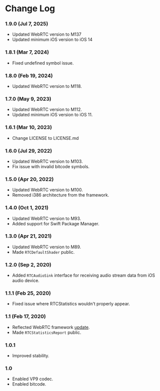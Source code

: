 # Change Log

### 1.9.0 (Jul 7, 2025)
* Updated WebRTC version to M137
* Updated minimum iOS version to iOS 14 

### 1.8.1 (Mar 7, 2024)
* Fixed undefined symbol issue. 

### 1.8.0 (Feb 19, 2024)
* Updated WebRTC version to M118.

### 1.7.0 (May 9, 2023)
* Updated WebRTC version to M112.  
* Updated minimum iOS version to iOS 11.  

### 1.6.1 (Mar 10, 2023)
* Change LICENSE to LICENSE.md 

### 1.6.0 (Jul 29, 2022)
* Updated WebRTC version to M103.  
* Fix issue with invalid bitcode symbols. 

### 1.5.0 (Apr 20, 2022)
* Updated WebRTC version to M100.
* Removed i386 architecture from the framework.  

### 1.4.0 (Oct 1, 2021)
* Updated WebRTC version to M93.
* Added support for Swift Package Manager.

### 1.3.0 (Apr 21, 2021)
* Updated WebRTC version to M89.
* Made `RTCDefaultShader` public.    

### 1.2.0 (Sep 2, 2020)
* Added `RTCAudioSink` interface for receiving audio stream data from iOS audio device. 

### 1.1.1 (Feb 25, 2020)
* Fixed issue where RTCStatistics wouldn't properly appear.

### 1.1 (Feb 17, 2020)
* Reflected WebRTC framework [update](https://groups.google.com/forum/#!msg/discuss-webrtc/Ozvbd0p7Q1Y/M4WN2cRKCwAJ).
* Made `RTCStatisticsReport` public.

### 1.0.1
* Improved stability.

### 1.0
* Enabled VP9 codec.
* Enabled bitcode. 
